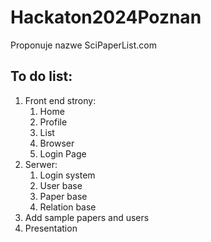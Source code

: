 # Hackaton2024Poznan
Proponuje nazwe SciPaperList.com

## To do list:
1. Front end strony: 
    1. Home
    2. Profile
    3. List
    4. Browser
    5. Login Page
2. Serwer:
    1. Login system
    2. User base
    3. Paper base
    4. Relation base
3. Add sample papers and users
4. Presentation


